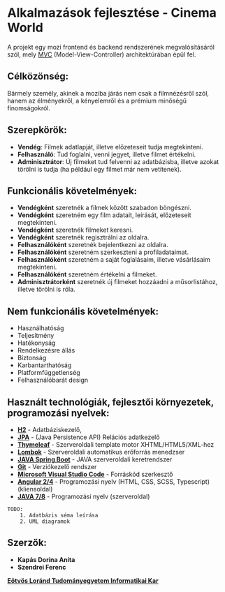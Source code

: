 # Alkalmazások fejlesztése - Cinema World

A projekt egy mozi frontend és backend rendszerének megvalósításáról szól, mely [MVC](https://www.tutorialspoint.com/mvc_framework/mvc_framework_introduction.htm) (Model-View-Controller) architektúrában épül fel.

## Célközönség:
Bármely személy, akinek a moziba járás nem csak a filmnézésről szól, hanem az élményekről, a kényelemről és a prémium minőségű finomságokról.

## Szerepkörök:
+ **Vendég**: Filmek adatlapját, illetve előzeteseit tudja megtekinteni.
+ **Felhasználó**: Tud foglalni, venni jegyet, illetve filmet értékelni.
+ **Adminisztrátor**: Új filmeket tud felvenni az adatbázisba, illetve azokat törölni is tudja (ha például egy filmet már nem vetítenek).

## Funkcionális követelmények:
+ **Vendégként** szeretnék a filmek között szabadon böngészni.
+ **Vendégként** szeretném egy film adatait, leírását, előzeteseit megtekinteni.
+ **Vendégként** szeretnék filmeket keresni.
+ **Vendégként** szeretnék regisztrálni az oldalra.
+ **Felhasználóként** szeretnék bejelentkezni az oldalra.
+ **Felhasználóként** szeretném szerkeszteni a profiladataimat.
+ **Felhasználóként** szeretném a saját foglalásaim, illetve vásárlásaim megtekinteni.
+ **Felhasználóként** szeretném értékelni a filmeket.
+ **Adminisztrátorként** szeretnék új filmeket hozzáadni a műsorlistához, illetve törölni is róla.

## Nem funkcionális követelmények:
+ Használhatóság
+ Teljesítmény
+ Hatékonyság
+ Rendelkezésre állás
+ Biztonság
+ Karbantarthatóság
+ Platformfüggetlenség
+ Felhasználóbarát design

## Használt technológiák, fejlesztői környezetek, programozási nyelvek:
+ [**H2**](http://www.h2database.com/html/tutorial.html) - Adatbáziskezelő,
+ [**JPA**](https://www.tutorialspoint.com/jpa/index.htm) - (Java Persistence API) Relációs adatkezelő
+ [**Thymeleaf**](http://www.thymeleaf.org/) - Szerveroldali template motor XHTML/HTML5/XML-hez
+ [**Lombok**](https://projectlombok.org/) - Szerveroldali automatikus erőforrás menedzser
+ [**JAVA Spring Boot**](https://projects.spring.io/spring-boot/) - JAVA szerveroldali keretrendszer
+ [**Git**](https://git-scm.com/) - Verziókezelő rendszer
+ [**Microsoft Visual Studio Code**](https://code.visualstudio.com/) - Forráskód szerkesztő
+ [**Angular 2/4**](https://angular.io/) - Programozási nyelv (HTML, CSS, SCSS, Typescript) (kliensoldal)
+ [**JAVA 7/8**](https://en.wikipedia.org/wiki/Java_(programming_language)) - Programozási nyelv (szerveroldal)

```
TODO:
    1. Adatbázis séma leírása
    2. UML diagramok
```

## Szerzők:
+ **Kapás Dorina Anita**
+ **Szendrei Ferenc**

[**Eötvös Loránd Tudományegyetem Informatikai Kar**](inf.elte.hu)